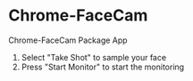 Chrome-FaceCam
==============

Chrome-FaceCam Package App

1) Select "Take Shot" to sample your face
2) Press "Start Monitor" to start the monitoring
